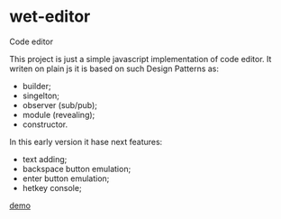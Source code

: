 # wet-editor
Code editor

This project is just a simple javascript implementation of code editor. It writen on plain js it is based on such Design Patterns as:
- builder;
- singelton;
- observer (sub/pub);
- module (revealing);
- constructor. 

In this early version it hase next features:
- text adding;
- backspace button emulation;
- enter button emulation;
- hetkey console;

[demo]('http://codepen.io/Ceditvodu/full/ZWgOrO/')
